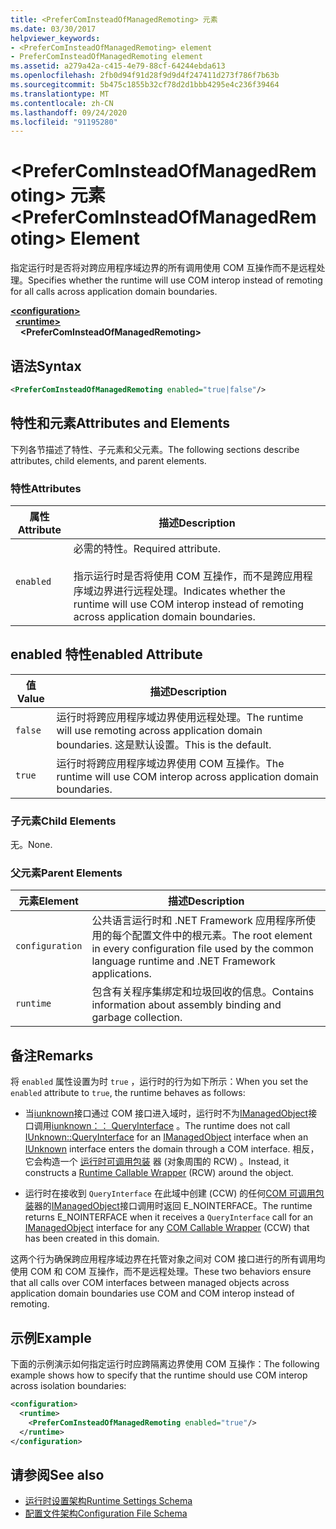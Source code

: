```yaml
---
title: <PreferComInsteadOfManagedRemoting> 元素
ms.date: 03/30/2017
helpviewer_keywords:
- <PreferComInsteadOfManagedRemoting> element
- PreferComInsteadOfManagedRemoting element
ms.assetid: a279a42a-c415-4e79-88cf-64244ebda613
ms.openlocfilehash: 2fb0d94f91d28f9d9d4f247411d273f786f7b63b
ms.sourcegitcommit: 5b475c1855b32cf78d2d1bbb4295e4c236f39464
ms.translationtype: MT
ms.contentlocale: zh-CN
ms.lasthandoff: 09/24/2020
ms.locfileid: "91195280"
---
```

# <a name="prefercominsteadofmanagedremoting-element"></a><span data-ttu-id="d9962-102">\<PreferComInsteadOfManagedRemoting> 元素</span><span class="sxs-lookup"><span data-stu-id="d9962-102">\<PreferComInsteadOfManagedRemoting> Element</span></span>

<span data-ttu-id="d9962-103">指定运行时是否将对跨应用程序域边界的所有调用使用 COM 互操作而不是远程处理。</span><span class="sxs-lookup"><span data-stu-id="d9962-103">Specifies whether the runtime will use COM interop instead of remoting for all calls across application domain boundaries.</span></span>  
  
[**\<configuration>**](../configuration-element.md)\
&nbsp;&nbsp;[**\<runtime>**](runtime-element.md)\
&nbsp;&nbsp;&nbsp;&nbsp;**\<PreferComInsteadOfManagedRemoting>**  
  
## <a name="syntax"></a><span data-ttu-id="d9962-104">语法</span><span class="sxs-lookup"><span data-stu-id="d9962-104">Syntax</span></span>  
  
```xml  
<PreferComInsteadOfManagedRemoting enabled="true|false"/>  
```  
  
## <a name="attributes-and-elements"></a><span data-ttu-id="d9962-105">特性和元素</span><span class="sxs-lookup"><span data-stu-id="d9962-105">Attributes and Elements</span></span>  

 <span data-ttu-id="d9962-106">下列各节描述了特性、子元素和父元素。</span><span class="sxs-lookup"><span data-stu-id="d9962-106">The following sections describe attributes, child elements, and parent elements.</span></span>  
  
### <a name="attributes"></a><span data-ttu-id="d9962-107">特性</span><span class="sxs-lookup"><span data-stu-id="d9962-107">Attributes</span></span>  
  
|<span data-ttu-id="d9962-108">属性</span><span class="sxs-lookup"><span data-stu-id="d9962-108">Attribute</span></span>|<span data-ttu-id="d9962-109">描述</span><span class="sxs-lookup"><span data-stu-id="d9962-109">Description</span></span>|  
|---------------|-----------------|  
|`enabled`|<span data-ttu-id="d9962-110">必需的特性。</span><span class="sxs-lookup"><span data-stu-id="d9962-110">Required attribute.</span></span><br /><br /> <span data-ttu-id="d9962-111">指示运行时是否将使用 COM 互操作，而不是跨应用程序域边界进行远程处理。</span><span class="sxs-lookup"><span data-stu-id="d9962-111">Indicates whether the runtime will use COM interop instead of remoting across application domain boundaries.</span></span>|  
  
## <a name="enabled-attribute"></a><span data-ttu-id="d9962-112">enabled 特性</span><span class="sxs-lookup"><span data-stu-id="d9962-112">enabled Attribute</span></span>  
  
|<span data-ttu-id="d9962-113">值</span><span class="sxs-lookup"><span data-stu-id="d9962-113">Value</span></span>|<span data-ttu-id="d9962-114">描述</span><span class="sxs-lookup"><span data-stu-id="d9962-114">Description</span></span>|  
|-----------|-----------------|  
|`false`|<span data-ttu-id="d9962-115">运行时将跨应用程序域边界使用远程处理。</span><span class="sxs-lookup"><span data-stu-id="d9962-115">The runtime will use remoting across application domain boundaries.</span></span> <span data-ttu-id="d9962-116">这是默认设置。</span><span class="sxs-lookup"><span data-stu-id="d9962-116">This is the default.</span></span>|  
|`true`|<span data-ttu-id="d9962-117">运行时将跨应用程序域边界使用 COM 互操作。</span><span class="sxs-lookup"><span data-stu-id="d9962-117">The runtime will use COM interop across application domain boundaries.</span></span>|  
  
### <a name="child-elements"></a><span data-ttu-id="d9962-118">子元素</span><span class="sxs-lookup"><span data-stu-id="d9962-118">Child Elements</span></span>  

 <span data-ttu-id="d9962-119">无。</span><span class="sxs-lookup"><span data-stu-id="d9962-119">None.</span></span>  
  
### <a name="parent-elements"></a><span data-ttu-id="d9962-120">父元素</span><span class="sxs-lookup"><span data-stu-id="d9962-120">Parent Elements</span></span>  
  
|<span data-ttu-id="d9962-121">元素</span><span class="sxs-lookup"><span data-stu-id="d9962-121">Element</span></span>|<span data-ttu-id="d9962-122">描述</span><span class="sxs-lookup"><span data-stu-id="d9962-122">Description</span></span>|  
|-------------|-----------------|  
|`configuration`|<span data-ttu-id="d9962-123">公共语言运行时和 .NET Framework 应用程序所使用的每个配置文件中的根元素。</span><span class="sxs-lookup"><span data-stu-id="d9962-123">The root element in every configuration file used by the common language runtime and .NET Framework applications.</span></span>|  
|`runtime`|<span data-ttu-id="d9962-124">包含有关程序集绑定和垃圾回收的信息。</span><span class="sxs-lookup"><span data-stu-id="d9962-124">Contains information about assembly binding and garbage collection.</span></span>|  
  
## <a name="remarks"></a><span data-ttu-id="d9962-125">备注</span><span class="sxs-lookup"><span data-stu-id="d9962-125">Remarks</span></span>  

 <span data-ttu-id="d9962-126">将 `enabled` 属性设置为时 `true` ，运行时的行为如下所示：</span><span class="sxs-lookup"><span data-stu-id="d9962-126">When you set the `enabled` attribute to `true`, the runtime behaves as follows:</span></span>  
  
- <span data-ttu-id="d9962-127">当[iunknown](/windows/win32/api/unknwn/nn-unknwn-iunknown)接口通过 COM 接口进入域时，运行时不为[IManagedObject](../../../unmanaged-api/hosting/imanagedobject-interface.md)接口调用[iunknown：： QueryInterface](/windows/win32/api/unknwn/nf-unknwn-iunknown-queryinterface(q)) 。</span><span class="sxs-lookup"><span data-stu-id="d9962-127">The runtime does not call [IUnknown::QueryInterface](/windows/win32/api/unknwn/nf-unknwn-iunknown-queryinterface(q)) for an [IManagedObject](../../../unmanaged-api/hosting/imanagedobject-interface.md) interface when an [IUnknown](/windows/win32/api/unknwn/nn-unknwn-iunknown) interface enters the domain through a COM interface.</span></span> <span data-ttu-id="d9962-128">相反，它会构造一个 [运行时可调用包装](../../../../standard/native-interop/runtime-callable-wrapper.md) 器 (对象周围的 RCW) 。</span><span class="sxs-lookup"><span data-stu-id="d9962-128">Instead, it constructs a [Runtime Callable Wrapper](../../../../standard/native-interop/runtime-callable-wrapper.md) (RCW) around the object.</span></span>  
  
- <span data-ttu-id="d9962-129">运行时在接收到 `QueryInterface` 在此域中创建 (CCW) 的任何[COM 可调用包装](../../../../standard/native-interop/com-callable-wrapper.md)器的[IManagedObject](../../../unmanaged-api/hosting/imanagedobject-interface.md)接口调用时返回 E_NOINTERFACE。</span><span class="sxs-lookup"><span data-stu-id="d9962-129">The runtime returns E_NOINTERFACE when it receives a `QueryInterface` call for an [IManagedObject](../../../unmanaged-api/hosting/imanagedobject-interface.md) interface for any [COM Callable Wrapper](../../../../standard/native-interop/com-callable-wrapper.md) (CCW) that has been created in this domain.</span></span>  
  
 <span data-ttu-id="d9962-130">这两个行为确保跨应用程序域边界在托管对象之间对 COM 接口进行的所有调用均使用 COM 和 COM 互操作，而不是远程处理。</span><span class="sxs-lookup"><span data-stu-id="d9962-130">These two behaviors ensure that all calls over COM interfaces between managed objects across application domain boundaries use COM and COM interop instead of remoting.</span></span>  
  
## <a name="example"></a><span data-ttu-id="d9962-131">示例</span><span class="sxs-lookup"><span data-stu-id="d9962-131">Example</span></span>  

 <span data-ttu-id="d9962-132">下面的示例演示如何指定运行时应跨隔离边界使用 COM 互操作：</span><span class="sxs-lookup"><span data-stu-id="d9962-132">The following example shows how to specify that the runtime should use COM interop across isolation boundaries:</span></span>  
  
```xml  
<configuration>  
  <runtime>  
    <PreferComInsteadOfManagedRemoting enabled="true"/>  
  </runtime>  
</configuration>  
```  
  
## <a name="see-also"></a><span data-ttu-id="d9962-133">请参阅</span><span class="sxs-lookup"><span data-stu-id="d9962-133">See also</span></span>

- [<span data-ttu-id="d9962-134">运行时设置架构</span><span class="sxs-lookup"><span data-stu-id="d9962-134">Runtime Settings Schema</span></span>](index.md)
- [<span data-ttu-id="d9962-135">配置文件架构</span><span class="sxs-lookup"><span data-stu-id="d9962-135">Configuration File Schema</span></span>](../index.md)
